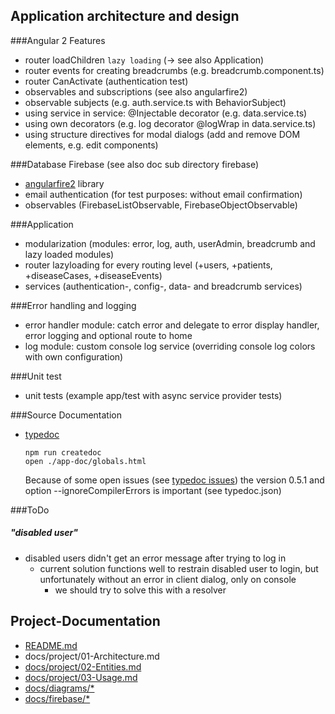 ## Application architecture and design

###Angular 2 Features
- router loadChildren `lazy loading` (-> see also Application)
- router events for creating breadcrumbs (e.g. breadcrumb.component.ts)
- router CanActivate (authentication test)
- observables and subscriptions (see also angularfire2)
- observable subjects (e.g. auth.service.ts with BehaviorSubject)
- using service in service: @Injectable decorator (e.g. data.service.ts)
- using own decorators (e.g. log decorator @logWrap in data.service.ts)
- using structure directives for modal dialogs (add and remove DOM elements, e.g. edit components)

###Database Firebase (see also doc sub directory firebase)
- [angularfire2](https://angularfire2.com/api/) library
- email authentication (for test purposes: without email confirmation)
- observables (FirebaseListObservable, FirebaseObjectObservable)

###Application
- modularization (modules: error, log, auth, userAdmin, breadcrumb and lazy loaded modules)
- router lazyloading for every routing level (+users, +patients, +diseaseCases, +diseaseEvents)
- services (authentication-, config-, data- and breadcrumb services)

###Error handling and logging
- error handler module: catch error and delegate to error display handler, error logging and optional route to home
- log module: custom console log service (overriding console log colors with own configuration)

###Unit test
- unit tests (example app/test with async service provider tests)

###Source Documentation
- [typedoc](http://typedoc.org/)

    ```
    npm run createdoc
    open ./app-doc/globals.html
    ```
    
    Because of some open issues (see [typedoc issues](https://github.com/TypeStrong/typedoc/issues)) the version 0.5.1 and option --ignoreCompilerErrors is important (see typedoc.json)

###ToDo
##### "disabled user"
- disabled users didn't get an error message after trying to log in
  - current solution functions well to restrain disabled user to login, but unfortunately without an error in client dialog, only on console
    - we should try to solve this with a resolver



## Project-Documentation

- [README.md](https://github.com/elafari/CAS-FEE_project2/blob/doc/README.md)
- docs/project/01-Architecture.md
- [docs/project/02-Entities.md](https://github.com/elafari/CAS-FEE_project2/blob/doc/docs/project/02-Entities.md)
- [docs/project/03-Usage.md](https://github.com/elafari/CAS-FEE_project2/blob/doc/docs/project/03-Usage.md)
- [docs/diagrams/*](https://github.com/elafari/CAS-FEE_project2/blob/doc/docs/diagrams/)
- [docs/firebase/*](https://github.com/elafari/CAS-FEE_project2/blob/doc/docs/firebase/)
